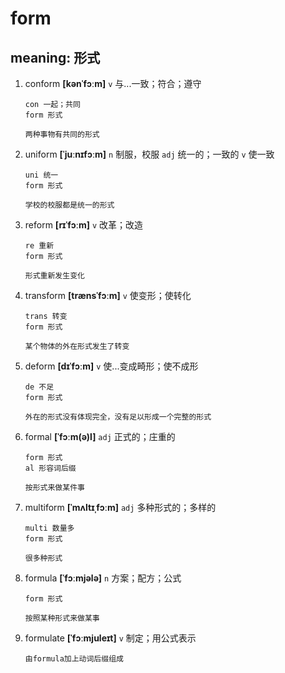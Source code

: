 # form

## meaning: 形式

1. conform **[kənˈfɔːm]** `v` 与...一致；符合；遵守

   ```
   con 一起；共同
   form 形式

   两种事物有共同的形式
   ```

2. uniform **[ˈjuːnɪfɔːm]** `n` 制服，校服 `adj` 统一的；一致的 `v` 使一致

   ```
   uni 统一
   form 形式

   学校的校服都是统一的形式
   ```

3. reform **[rɪˈfɔːm]** `v` 改革；改造

   ```
   re 重新
   form 形式

   形式重新发生变化
   ```

4. transform **[trænsˈfɔːm]** `v` 使变形；使转化

   ```
   trans 转变
   form 形式

   某个物体的外在形式发生了转变
   ```

5. deform **[dɪˈfɔːm]** `v` 使...变成畸形；使不成形

   ```
   de 不足
   form 形式

   外在的形式没有体现完全，没有足以形成一个完整的形式
   ```

6. formal **[ˈfɔːm(ə)l]** `adj` 正式的；庄重的

   ```
   form 形式
   al 形容词后缀

   按形式来做某件事
   ```

7. multiform **[ˈmʌltɪˌfɔːm]** `adj` 多种形式的；多样的

   ```
   multi 数量多
   form 形式

   很多种形式
   ```

8. formula **[ˈfɔːmjələ]** `n` 方案；配方；公式

   ```
   form 形式

   按照某种形式来做某事
   ```

9. formulate **[ˈfɔːmjuleɪt]** `v` 制定；用公式表示

   ```
   由formula加上动词后缀组成
   ```
